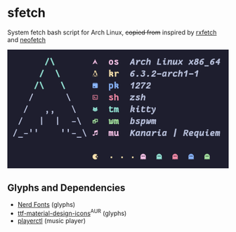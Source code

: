 # sfetch

System fetch bash script for Arch Linux, ~~copied from~~ inspired by [rxfetch](https://github.com/Mangeshrex/rxfetch-) and [neofetch](https://github.com/dylanaraps/neofetch)

![catppuccin](screenshots/catppuccin.png)

## Glyphs and Dependencies

- [Nerd Fonts](https://github.com/ryanoasis/nerd-fonts) (glyphs)
- [ttf-material-design-icons](https://aur.archlinux.org/packages/ttf-material-design-icons-git)<sup>AUR</sup> (glyphs)
- [playerctl](https://github.com/altdesktop/playerctl) (music player)
